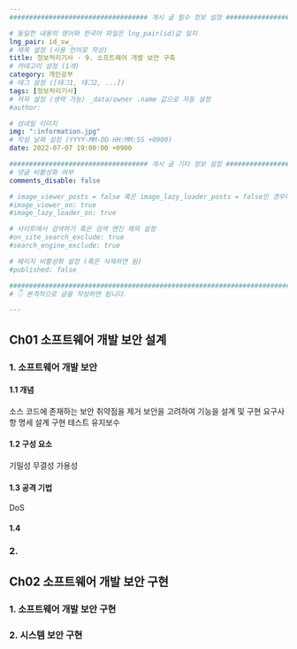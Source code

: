 ```yaml
---
################################### 게시 글 필수 정보 설정 ###################################

# 동일한 내용의 영어와 한국어 파일은 lng_pair(id)값 일치
lng_pair: id_sw_
# 제목 설정 (사용 언어로 작성)
title: 정보처리기사 - 9. 소프트웨어 개발 보안 구축
# 카테고리 설정 (1개)
category: 개인공부 
# 태그 설정 ([태그1, 태그2, ...])
tags: [정보처리기사] 
# 저자 설정 (생략 가능) _data/owner .name 값으로 자동 설정
#author: 

# 섬네일 이미지
img: ":information.jpg" 
# 작성 날짜 설정 (YYYY-MM-DD HH:MM:SS +0900)
date: 2022-07-07 19:00:00 +0900

################################### 게시 글 기타 정보 설정 ###################################
# 댓글 비활성화 여부
comments_disable: false

# image_viewer_posts = false 혹은 image_lazy_loader_posts = false인 경우에만 사용
#image_viewer_on: true
#image_lazy_loader_on: true

# 사이트에서 검색하기 혹은 검색 엔진 제외 설정 
#on_site_search_exclude: true
#search_engine_exclude: true

# 페이지 비활성화 설정 (혹은 삭제하면 됨)
#published: false

##########################################################################################
# 👇 본격적으로 글을 작성하면 됩니다. 

---
```

<!-- outline-start -->


<!-- outline-end -->
## Ch01 소프트웨어 개발 보안 설계
### 1. 소프트웨어 개발 보안
#### 1.1 개념
소스 코드에 존재하는 보안 취약점을 제거
보안을 고려하여 기능을 설계 및 구현
요구사항 명세
설계
구현
테스트
유지보수

#### 1.2 구성 요소
기밀성
무결성
가용성

#### 1.3 공격 기법
DoS

#### 1.4 

### 2. 
## Ch02 소프트웨어 개발 보안 구현
### 1. 소프트웨어 개발 보안 구현
### 2. 시스템 보안 구현